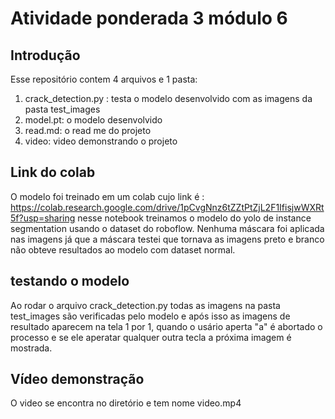 # Atividade ponderada 3 módulo 6

## Introdução

Esse repositório contem 4 arquivos e 1 pasta:

1. crack_detection.py : testa o modelo desenvolvido com as imagens da pasta test_images
2. model.pt: o modelo desenvolvido
3. read.md: o read me do projeto
4. video: video demonstrando o projeto

## Link do colab

O modelo foi treinado em um colab cujo link é : <https://colab.research.google.com/drive/1pCvgNnz6tZZtPtZjL2F1IfisjwWXRt5f?usp=sharing>
nesse notebook treinamos o modelo do yolo de instance segmentation usando o dataset do roboflow. Nenhuma máscara foi aplicada nas imagens já que a máscara testei que tornava as imagens preto e branco não obteve resultados ao modelo com dataset normal.

## testando o modelo

Ao rodar o arquivo crack_detection.py todas as imagens na pasta test_images são verificadas pelo modelo e após isso as imagens de resultado aparecem na tela 1 por 1, quando o usário aperta "a" é abortado o processo e se ele aperatar qualquer outra tecla a próxima imagem é mostrada.

## Vídeo demonstração

O video se encontra no diretório e tem nome video.mp4


